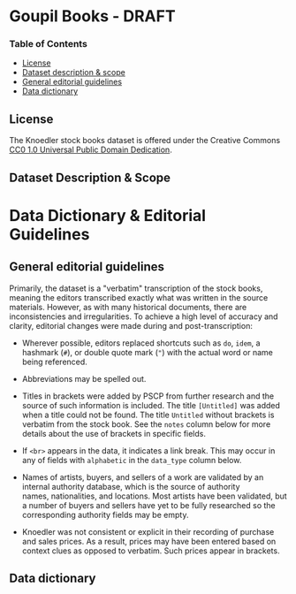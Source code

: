 # Goupil Books - DRAFT

### Table of Contents

* [License](#license)
* [Dataset description &amp; scope](#dataset-description--scope)
* [General editorial guidelines](#general-editorial-guidelines)
* [Data dictionary](#data-dictionary)

## License

The Knoedler stock books dataset is offered under the Creative Commons [CC0 1.0 Universal
Public Domain Dedication](https://creativecommons.org/publicdomain/zero/1.0/legalcode).

## Dataset Description & Scope



# Data Dictionary & Editorial Guidelines

## General editorial guidelines

Primarily, the dataset is a "verbatim" transcription of the stock books,
meaning the editors transcribed exactly what was written in the source
materials. However, as with many historical documents, there are
inconsistencies and irregularities. To achieve a high level of accuracy
and clarity, editorial changes were made during and post-transcription:

-   Wherever possible, editors replaced shortcuts such as `do`, `idem`,
    a hashmark (`#`), or double quote mark (`"`) with the actual word or
    name being referenced. 

-   Abbreviations may be spelled out.

-   Titles in brackets were added by PSCP from further research and the
    source of such information is included. The title `[Untitled]` was
    added when a title could not be found. The title `Untitled` without
    brackets is verbatim from the stock book. See the `notes`
    column below for more details about the use of brackets in specific
    fields. 

-   If `<br>` appears in the data, it indicates a link break. This
    may occur in any of fields with `alphabetic` in the `data_type`
    column below.

-   Names of artists, buyers, and sellers of a work are validated by an
    internal authority database, which is the source of authority
    names, nationalities, and locations. Most artists have been
    validated, but a number of buyers and sellers have yet to be fully
    researched so the corresponding authority fields may be empty.

-   Knoedler was not consistent or explicit in their recording of
    purchase and sales prices. As a result, prices may have been entered
    based on context clues as opposed to verbatim. Such prices appear in
    brackets. 

## Data dictionary


